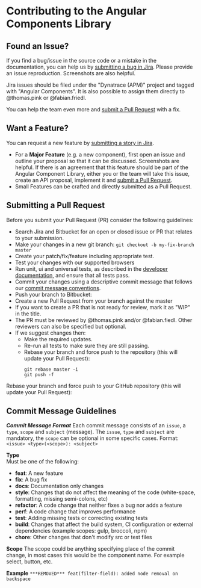 # Contributing to the Angular Components Library

## Found an Issue?
If you find a bug/issue in the source code or a mistake in the documentation, you can help us by [submitting a bug in Jira](https://dev-jira.dynatrace.org/secure/CreateIssueDetails!init.jspa?pid=10490&issuetype=1&priority=4&customfield_12900=19282&customfield_10671=21985&components=18387&labels=angular-components&%20&description=You%20are%20in%20the%20process%20of%C2%A0reporting%20an%20issue%20in%20Angular%20Components.To%20ensure%20a%20quick%20turnaround%2C%20please%20enter%2Fchange%2Fupdate%20the%20following%20fields%3A%0A%0A*What%20is%20the%20expected%20behavior%3F*%0A%0A*What%20is%20the%20current%20behavior%3F*%0A%0A*What%20are%20the%20steps%20to%20reproduce%3F*%0A%0A*Which%20versions%20of%20Angular%2C%20Angular%20Components%2C%20OS%2C%20TypeScript%2C%20browsers%20are%20affected%3F*%0A%0A*Is%20there%20anything%20else%20we%20should%20know%3F*). Please provide an issue reproduction. Screenshots are also helpful.

Jira issues should be filed under the "Dynatrace (APM)" project and tagged with "Angular Components". It is also possible to assign them directly to @thomas.pink or @fabian.friedl.

You can help the team even more and [submit a Pull Request](#submitting-a-pull-request) with a fix.

## Want a Feature?
You can request a new feature by [submitting a story in Jira](https://dev-jira.dynatrace.org/secure/CreateIssueDetails!init.jspa?pid=10490&issuetype=38&priority=3&components=18387&labels=angular-components&&description=You%20are%20in%20the%20process%20of%20proposing%20a%20new%20feature%20in%20Angular%20Components.To%20ensure%20a%20quick%20turnaround%2C%20please%20enter%2Fchange%2Fupdate%20the%20following%20fields%3A%0A%0A*Please%20describe%20the%20feature%20you%20would%20like%20to%20request.*%0A%0A*What%20is%20the%20use-case%20or%20motivation%20for%20this%20proposal%3F*%0A%0A*Is%20there%20anything%20else%20we%20should%20know%3F*). 

* For a **Major Feature** (e.g. a new component), first open an issue and outline your proposal so that it can be discussed. Screenshots are helpful. If there is an agreement that this feature should be part of the Angular Component Library, either you or the team will take this issue, create an API proposal, implement it and [submit a Pull Request](#submitting-a-pull-request).
* Small Features can be crafted and directly submitted as a Pull Request.

## Submitting a Pull Request
Before you submit your Pull Request (PR) consider the following guidelines:

* Search Jira and Bitbucket for an open or closed issue or PR that relates to your submission.
* Make your changes in a new git branch: `git checkout -b my-fix-branch master`
* Create your patch/fix/feature including appropriate test.
* Test your changes with our supported browsers
* Run unit, ui and universal tests, as described in the [developer documentation](DEVELOPMENT.md), and ensure that all tests pass.
* Commit your changes using a descriptive commit message that follows our [commit message conventions](#commit-message-guidelines).
* Push your branch to Bitbucket:
* Create a new Pull Request from your branch against the master
* If you want to create a PR that is not ready for review, mark it as "WIP" in the title.
* The PR must be reviewed by @thomas.pink and/or @fabian.fiedl. Other reviewers can also be specified but optional.
* If we suggest changes then:
  * Make the required updates.
  * Re-run all tests to make sure they are still passing.
  * Rebase your branch and force push to the repository (this will update your Pull Request):
    ```
    git rebase master -i
    git push -f
    ```

Rebase your branch and force push to your GitHub repository (this will update your Pull Request):

## Commit Message Guidelines

***Commit Message Format***
Each commit message consists of an `issue`, a `type`, `scope` and `subject` (message).
The `issue`, `type` and `subject` are mandatory, the `scope` can be optional in some specific cases.
Format: `<issue> <type>(<scope>): <subject>`

**Type**   
Must be one of the following:
* **feat**: A new feature
* **fix**: A bug fix
* **docs**: Documentation only changes
* **style**: Changes that do not affect the meaning of the code (white-space, formatting, missing semi-colons, etc)
* **refactor**: A code change that neither fixes a bug nor adds a feature
* **perf**: A code change that improves performance
* **test**: Adding missing tests or correcting existing tests
* **build**: Changes that affect the build system, CI configuration or external dependencies (example scopes: gulp, broccoli, npm)
* **chore**: Other changes that don't modify src or test files

**Scope**
The scope could be anything specifying place of the commit change, in most cases this would be the component name. For example select, button, etc.

**Example**
`***REMOVED*** feat(filter-field): added node removal on backspace`
